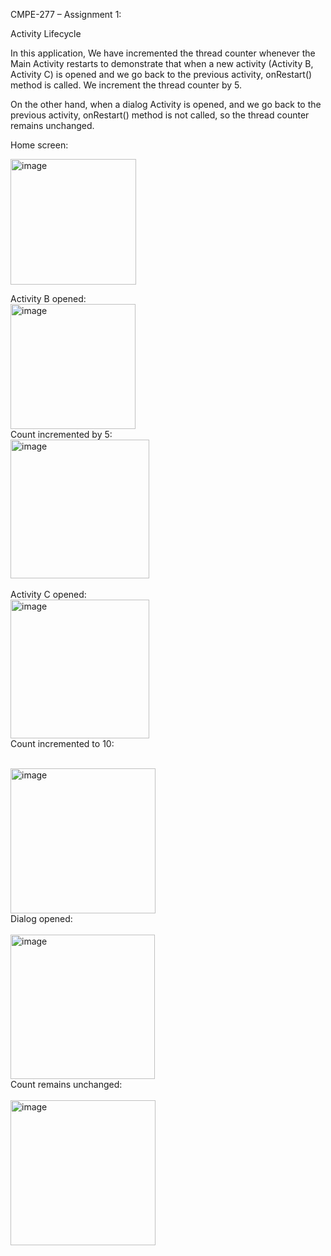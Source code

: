CMPE-277 – Assignment 1:

Activity Lifecycle

In this application, We have incremented the thread counter whenever the Main Activity restarts to demonstrate that when a new activity (Activity B, Activity C) is opened and we go back to the previous activity, onRestart() method is called. We increment the thread counter by 5.

On the other hand, when a dialog Activity is opened, and we go back to the previous activity, onRestart() method is not called, so the thread counter remains unchanged.

Home screen:

<img width="201" alt="image" src="https://github.com/MohitSinghvi/android-lifecycle/assets/35193178/cd4c37c5-bb54-44a7-a8f7-4687e90af37f">

</br>

Activity B opened:
</br>
<img width="200" alt="image" src="https://github.com/MohitSinghvi/android-lifecycle/assets/35193178/a59dc0b3-a471-40cc-a2c0-440c61a62fab">
</br>
Count incremented by 5:
</br>
<img width="222" alt="image" src="https://github.com/MohitSinghvi/android-lifecycle/assets/35193178/646f3ebd-e616-4909-9a58-a397ff19dde6">
</br>
</br>
Activity C opened:
</br>
<img width="222" alt="image" src="https://github.com/MohitSinghvi/android-lifecycle/assets/35193178/a4d21505-ec99-4cbf-b17b-0d437099d29b">
</br>
Count incremented to 10:
</br>
</br>

<img width="232" alt="image" src="https://github.com/MohitSinghvi/android-lifecycle/assets/35193178/d9838b37-9f7f-4e9c-b28f-9b94dbe3ac8e">

</br>
Dialog opened:
</br>
</br>
<img width="231" alt="image" src="https://github.com/MohitSinghvi/android-lifecycle/assets/35193178/3542dad9-df8b-43a0-9f9d-784b765ad661">
</br>
Count remains unchanged:
</br>
</br>
<img width="232" alt="image" src="https://github.com/MohitSinghvi/android-lifecycle/assets/35193178/910d5333-7a50-4d6e-891c-30e00df6faf5">






